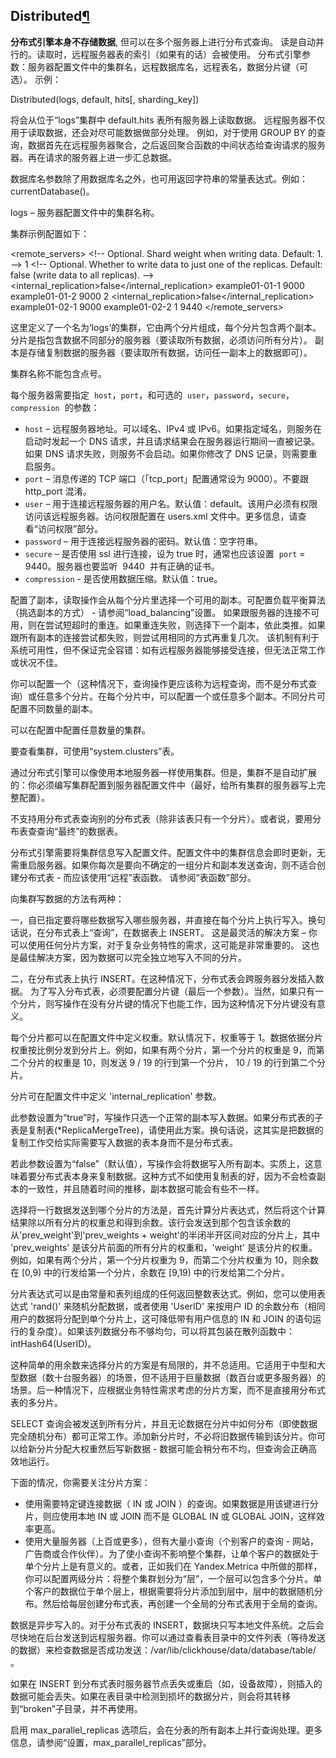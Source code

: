 ## Distributed[¶](https://clickhouse.yandex/docs/zh/single/#distributed "Permanent link")

**分布式引擎本身不存储数据**, 但可以在多个服务器上进行分布式查询。 读是自动并行的。读取时，远程服务器表的索引（如果有的话）会被使用。 分布式引擎参数：服务器配置文件中的集群名，远程数据库名，远程表名，数据分片键（可选）。 示例：

Distributed(logs, default, hits\[, sharding_key\])

将会从位于“logs”集群中 default.hits 表所有服务器上读取数据。 远程服务器不仅用于读取数据，还会对尽可能数据做部分处理。 例如，对于使用 GROUP BY 的查询，数据首先在远程服务器聚合，之后返回聚合函数的中间状态给查询请求的服务器。再在请求的服务器上进一步汇总数据。

数据库名参数除了用数据库名之外，也可用返回字符串的常量表达式。例如：currentDatabase()。

logs – 服务器配置文件中的集群名称。

集群示例配置如下：

<remote_servers>
<logs>
<shard>
<!\-\- Optional. Shard weight when writing data. Default: 1. -->
<weight>1</weight>
<!\-\- Optional. Whether to write data to just one of the replicas. Default: false (write data to all replicas). -->
<internal_replication>false</internal_replication>
<replica>
<host>example01-01-1</host>
<port>9000</port>
</replica>
<replica>
<host>example01-01-2</host>
<port>9000</port>
</replica>
</shard>
<shard>
<weight>2</weight>
<internal_replication>false</internal_replication>
<replica>
<host>example01-02-1</host>
<port>9000</port>
</replica>
<replica>
<host>example01-02-2</host>
<secure>1</secure>
<port>9440</port>
</replica>
</shard>
</logs>
</remote_servers>

这里定义了一个名为‘logs’的集群，它由两个分片组成，每个分片包含两个副本。 分片是指包含数据不同部分的服务器（要读取所有数据，必须访问所有分片）。 副本是存储复制数据的服务器（要读取所有数据，访问任一副本上的数据即可）。

集群名称不能包含点号。

每个服务器需要指定  `host`，`port`，和可选的  `user`，`password`，`secure`，`compression`  的参数：

- `host` – 远程服务器地址。可以域名、IPv4 或 IPv6。如果指定域名，则服务在启动时发起一个 DNS 请求，并且请求结果会在服务器运行期间一直被记录。如果 DNS 请求失败，则服务不会启动。如果你修改了 DNS 记录，则需要重启服务。
- `port` – 消息传递的 TCP 端口（「tcp_port」配置通常设为 9000）。不要跟 http_port 混淆。
- `user` – 用于连接远程服务器的用户名。默认值：default。该用户必须有权限访问该远程服务器。访问权限配置在 users.xml 文件中。更多信息，请查看“访问权限”部分。
- `password` – 用于连接远程服务器的密码。默认值：空字符串。
- `secure` – 是否使用 ssl 进行连接，设为 true 时，通常也应该设置  `port` = 9440。服务器也要监听  9440  并有正确的证书。
- `compression` \- 是否使用数据压缩。默认值：true。

配置了副本，读取操作会从每个分片里选择一个可用的副本。可配置负载平衡算法（挑选副本的方式） \- 请参阅“load_balancing”设置。 如果跟服务器的连接不可用，则在尝试短超时的重连。如果重连失败，则选择下一个副本，依此类推。如果跟所有副本的连接尝试都失败，则尝试用相同的方式再重复几次。 该机制有利于系统可用性，但不保证完全容错：如有远程服务器能够接受连接，但无法正常工作或状况不佳。

你可以配置一个（这种情况下，查询操作更应该称为远程查询，而不是分布式查询）或任意多个分片。在每个分片中，可以配置一个或任意多个副本。不同分片可配置不同数量的副本。

可以在配置中配置任意数量的集群。

要查看集群，可使用“system.clusters”表。

通过分布式引擎可以像使用本地服务器一样使用集群。但是，集群不是自动扩展的：你必须编写集群配置到服务器配置文件中（最好，给所有集群的服务器写上完整配置）。

不支持用分布式表查询别的分布式表（除非该表只有一个分片）。或者说，要用分布表查查询“最终”的数据表。

分布式引擎需要将集群信息写入配置文件。配置文件中的集群信息会即时更新，无需重启服务器。如果你每次是要向不确定的一组分片和副本发送查询，则不适合创建分布式表 \- 而应该使用“远程”表函数。 请参阅“表函数”部分。

向集群写数据的方法有两种：

一，自已指定要将哪些数据写入哪些服务器，并直接在每个分片上执行写入。换句话说，在分布式表上“查询”，在数据表上 INSERT。 这是最灵活的解决方案 – 你可以使用任何分片方案，对于复杂业务特性的需求，这可能是非常重要的。 这也是最佳解决方案，因为数据可以完全独立地写入不同的分片。

二，在分布式表上执行 INSERT。在这种情况下，分布式表会跨服务器分发插入数据。 为了写入分布式表，必须要配置分片键（最后一个参数）。当然，如果只有一个分片，则写操作在没有分片键的情况下也能工作，因为这种情况下分片键没有意义。

每个分片都可以在配置文件中定义权重。默认情况下，权重等于 1。数据依据分片权重按比例分发到分片上。例如，如果有两个分片，第一个分片的权重是 9，而第二个分片的权重是 10，则发送 9 / 19 的行到第一个分片， 10 / 19 的行到第二个分片。

分片可在配置文件中定义 'internal_replication' 参数。

此参数设置为“true”时，写操作只选一个正常的副本写入数据。如果分布式表的子表是复制表(\*ReplicaMergeTree)，请使用此方案。换句话说，这其实是把数据的复制工作交给实际需要写入数据的表本身而不是分布式表。

若此参数设置为“false”（默认值），写操作会将数据写入所有副本。实质上，这意味着要分布式表本身来复制数据。这种方式不如使用复制表的好，因为不会检查副本的一致性，并且随着时间的推移，副本数据可能会有些不一样。

选择将一行数据发送到哪个分片的方法是，首先计算分片表达式，然后将这个计算结果除以所有分片的权重总和得到余数。该行会发送到那个包含该余数的从'prev_weight'到'prev_weights + weight'的半闭半开区间对应的分片上，其中 'prev_weights' 是该分片前面的所有分片的权重和，'weight' 是该分片的权重。例如，如果有两个分片，第一个分片权重为 9，而第二个分片权重为 10，则余数在 \[0,9) 中的行发给第一个分片，余数在 \[9,19) 中的行发给第二个分片。

分片表达式可以是由常量和表列组成的任何返回整数表达式。例如，您可以使用表达式 'rand()' 来随机分配数据，或者使用 'UserID' 来按用户 ID 的余数分布（相同用户的数据将分配到单个分片上，这可降低带有用户信息的 IN 和 JOIN 的语句运行的复杂度）。如果该列数据分布不够均匀，可以将其包装在散列函数中：intHash64(UserID)。

这种简单的用余数来选择分片的方案是有局限的，并不总适用。它适用于中型和大型数据（数十台服务器）的场景，但不适用于巨量数据（数百台或更多服务器）的场景。后一种情况下，应根据业务特性需求考虑的分片方案，而不是直接用分布式表的多分片。

SELECT 查询会被发送到所有分片，并且无论数据在分片中如何分布（即使数据完全随机分布）都可正常工作。添加新分片时，不必将旧数据传输到该分片。你可以给新分片分配大权重然后写新数据 - 数据可能会稍分布不均，但查询会正确高效地运行。

下面的情况，你需要关注分片方案：

- 使用需要特定键连接数据（ IN 或 JOIN ）的查询。如果数据是用该键进行分片，则应使用本地 IN 或 JOIN 而不是 GLOBAL IN 或 GLOBAL JOIN，这样效率更高。
- 使用大量服务器（上百或更多），但有大量小查询（个别客户的查询 \- 网站，广告商或合作伙伴）。为了使小查询不影响整个集群，让单个客户的数据处于单个分片上是有意义的。或者，正如我们在 Yandex.Metrica 中所做的那样，你可以配置两级分片：将整个集群划分为“层”，一个层可以包含多个分片。单个客户的数据位于单个层上，根据需要将分片添加到层中，层中的数据随机分布。然后给每层创建分布式表，再创建一个全局的分布式表用于全局的查询。

数据是异步写入的。对于分布式表的 INSERT，数据块只写本地文件系统。之后会尽快地在后台发送到远程服务器。你可以通过查看表目录中的文件列表（等待发送的数据）来检查数据是否成功发送：/var/lib/clickhouse/data/database/table/ 。

如果在 INSERT 到分布式表时服务器节点丢失或重启（如，设备故障），则插入的数据可能会丢失。如果在表目录中检测到损坏的数据分片，则会将其转移到“broken”子目录，并不再使用。

启用 max_parallel_replicas 选项后，会在分表的所有副本上并行查询处理。更多信息，请参阅“设置，max_parallel_replicas”部分。

